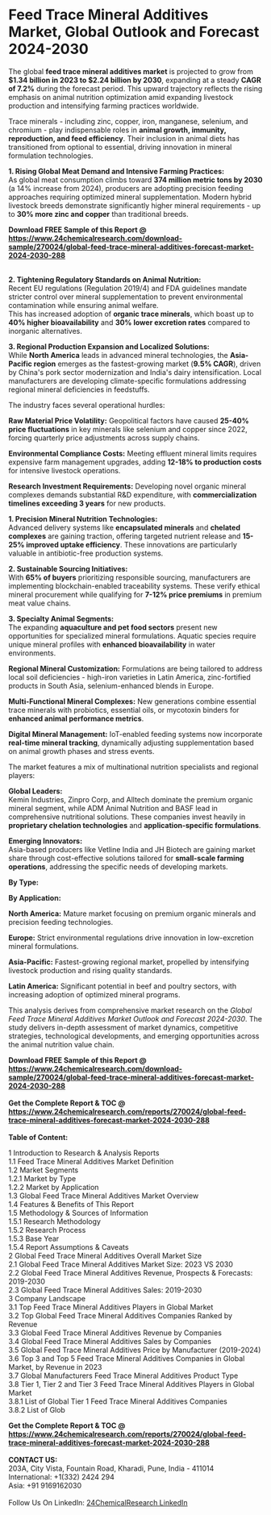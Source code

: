 <h1>Feed Trace Mineral Additives Market, Global Outlook and Forecast 2024-2030</h1><p>The global <strong>feed trace mineral additives market</strong> is projected to grow from <strong>$1.34 billion in 2023 to $2.24 billion by 2030</strong>, expanding at a steady <strong>CAGR of 7.2%</strong> during the forecast period. This upward trajectory reflects the rising emphasis on animal nutrition optimization amid expanding livestock production and intensifying farming practices worldwide.</p><p>Trace minerals - including zinc, copper, iron, manganese, selenium, and chromium - play indispensable roles in <strong>animal growth, immunity, reproduction, and feed efficiency</strong>. Their inclusion in animal diets has transitioned from optional to essential, driving innovation in mineral formulation technologies.</p><p><strong>1. Rising Global Meat Demand and Intensive Farming Practices:</strong><br>
As global meat consumption climbs toward <strong>374 million metric tons by 2030</strong> (a 14% increase from 2024), producers are adopting precision feeding approaches requiring optimized mineral supplementation. Modern hybrid livestock breeds demonstrate significantly higher mineral requirements - up to <strong>30% more zinc and copper</strong> than traditional breeds.</p><div><b>Download FREE Sample of this Report @ 
            <a href="https://www.24chemicalresearch.com/download-sample/270024/global-feed-trace-mineral-additives-forecast-market-2024-2030-288">
            https://www.24chemicalresearch.com/download-sample/270024/global-feed-trace-mineral-additives-forecast-market-2024-2030-288</a></b></div><br><p><strong>2. Tightening Regulatory Standards on Animal Nutrition:</strong><br>
Recent EU regulations (Regulation 2019/4) and FDA guidelines mandate stricter control over mineral supplementation to prevent environmental contamination while ensuring animal welfare.<br>
This has increased adoption of <strong>organic trace minerals</strong>, which boast up to <strong>40% higher bioavailability</strong> and <strong>30% lower excretion rates</strong> compared to inorganic alternatives.</p><p><strong>3. Regional Production Expansion and Localized Solutions:</strong><br>
While <strong>North America</strong> leads in advanced mineral technologies, the <strong>Asia-Pacific region</strong> emerges as the fastest-growing market (<strong>9.5% CAGR</strong>), driven by China's pork sector modernization and India's dairy intensification. Local manufacturers are developing climate-specific formulations addressing regional mineral deficiencies in feedstuffs.</p><p>The industry faces several operational hurdles:</p><p><strong>Raw Material Price Volatility:</strong> Geopolitical factors have caused <strong>25-40% price fluctuations</strong> in key minerals like selenium and copper since 2022, forcing quarterly price adjustments across supply chains.</p><p><strong>Environmental Compliance Costs:</strong> Meeting effluent mineral limits requires expensive farm management upgrades, adding <strong>12-18% to production costs</strong> for intensive livestock operations.</p><p><strong>Research Investment Requirements:</strong> Developing novel organic mineral complexes demands substantial R&amp;D expenditure, with <strong>commercialization timelines exceeding 3 years</strong> for new products.</p><p><strong>1. Precision Mineral Nutrition Technologies:</strong><br>
Advanced delivery systems like <strong>encapsulated minerals</strong> and <strong>chelated complexes</strong> are gaining traction, offering targeted nutrient release and <strong>15-25% improved uptake efficiency</strong>. These innovations are particularly valuable in antibiotic-free production systems.</p><p><strong>2. Sustainable Sourcing Initiatives:</strong><br>
With <strong>65% of buyers</strong> prioritizing responsible sourcing, manufacturers are implementing blockchain-enabled traceability systems. These verify ethical mineral procurement while qualifying for <strong>7-12% price premiums</strong> in premium meat value chains.</p><p><strong>3. Specialty Animal Segments:</strong><br>
The expanding <strong>aquaculture and pet food sectors</strong> present new opportunities for specialized mineral formulations. Aquatic species require unique mineral profiles with <strong>enhanced bioavailability</strong> in water environments.</p><p><strong>Regional Mineral Customization:</strong> Formulations are being tailored to address local soil deficiencies - high-iron varieties in Latin America, zinc-fortified products in South Asia, selenium-enhanced blends in Europe.</p><p><strong>Multi-Functional Mineral Complexes:</strong> New generations combine essential trace minerals with probiotics, essential oils, or mycotoxin binders for <strong>enhanced animal performance metrics</strong>.</p><p><strong>Digital Mineral Management:</strong> IoT-enabled feeding systems now incorporate <strong>real-time mineral tracking</strong>, dynamically adjusting supplementation based on animal growth phases and stress events.</p><p>The market features a mix of multinational nutrition specialists and regional players:</p><p><strong>Global Leaders:</strong><br>
Kemin Industries, Zinpro Corp, and Alltech dominate the premium organic mineral segment, while ADM Animal Nutrition and BASF lead in comprehensive nutritional solutions. These companies invest heavily in <strong>proprietary chelation technologies</strong> and <strong>application-specific formulations</strong>.</p><p><strong>Emerging Innovators:</strong><br>
Asia-based producers like Vetline India and JH Biotech are gaining market share through cost-effective solutions tailored for <strong>small-scale farming operations</strong>, addressing the specific needs of developing markets.</p><p><strong>By Type:</strong></p><p><strong>By Application:</strong></p><p><strong>North America:</strong> Mature market focusing on premium organic minerals and precision feeding technologies.</p><p><strong>Europe:</strong> Strict environmental regulations drive innovation in low-excretion mineral formulations.</p><p><strong>Asia-Pacific:</strong> Fastest-growing regional market, propelled by intensifying livestock production and rising quality standards.</p><p><strong>Latin America:</strong> Significant potential in beef and poultry sectors, with increasing adoption of optimized mineral programs.</p><p>This analysis derives from comprehensive market research on the <em>Global Feed Trace Mineral Additives Market Outlook and Forecast 2024-2030</em>. The study delivers in-depth assessment of market dynamics, competitive strategies, technological developments, and emerging opportunities across the animal nutrition value chain.</p><div><b>Download FREE Sample of this Report @ 
            <a href="https://www.24chemicalresearch.com/download-sample/270024/global-feed-trace-mineral-additives-forecast-market-2024-2030-288">
            https://www.24chemicalresearch.com/download-sample/270024/global-feed-trace-mineral-additives-forecast-market-2024-2030-288</a></b></div><br><div><b>Get the Complete Report & TOC @ 
            <a href="https://www.24chemicalresearch.com/reports/270024/global-feed-trace-mineral-additives-forecast-market-2024-2030-288">
            https://www.24chemicalresearch.com/reports/270024/global-feed-trace-mineral-additives-forecast-market-2024-2030-288</a></b></div><br>
            <b>Table of Content:</b><p>1 Introduction to Research & Analysis Reports<br />
    1.1 Feed Trace Mineral Additives Market Definition<br />
    1.2 Market Segments<br />
        1.2.1 Market by Type<br />
        1.2.2 Market by Application<br />
    1.3 Global Feed Trace Mineral Additives Market Overview<br />
    1.4 Features & Benefits of This Report<br />
    1.5 Methodology & Sources of Information<br />
        1.5.1 Research Methodology<br />
        1.5.2 Research Process<br />
        1.5.3 Base Year<br />
        1.5.4 Report Assumptions & Caveats<br />
2 Global Feed Trace Mineral Additives Overall Market Size<br />
    2.1 Global Feed Trace Mineral Additives Market Size: 2023 VS 2030<br />
    2.2 Global Feed Trace Mineral Additives Revenue, Prospects & Forecasts: 2019-2030<br />
    2.3 Global Feed Trace Mineral Additives Sales: 2019-2030<br />
3 Company Landscape<br />
    3.1 Top Feed Trace Mineral Additives Players in Global Market<br />
    3.2 Top Global Feed Trace Mineral Additives Companies Ranked by Revenue<br />
    3.3 Global Feed Trace Mineral Additives Revenue by Companies<br />
    3.4 Global Feed Trace Mineral Additives Sales by Companies<br />
    3.5 Global Feed Trace Mineral Additives Price by Manufacturer (2019-2024)<br />
    3.6 Top 3 and Top 5 Feed Trace Mineral Additives Companies in Global Market, by Revenue in 2023<br />
    3.7 Global Manufacturers Feed Trace Mineral Additives Product Type<br />
    3.8 Tier 1, Tier 2 and Tier 3 Feed Trace Mineral Additives Players in Global Market<br />
        3.8.1 List of Global Tier 1 Feed Trace Mineral Additives Companies<br />
        3.8.2 List of Glob</p><div><b>Get the Complete Report & TOC @ 
            <a href="https://www.24chemicalresearch.com/reports/270024/global-feed-trace-mineral-additives-forecast-market-2024-2030-288">
            https://www.24chemicalresearch.com/reports/270024/global-feed-trace-mineral-additives-forecast-market-2024-2030-288</a></b></div><br><b>CONTACT US:</b><br>
            203A, City Vista, Fountain Road, Kharadi, Pune, India - 411014<br>
            International: +1(332) 2424 294<br>
            Asia: +91 9169162030 <br><br>
            Follow Us On LinkedIn: <a href="https://www.linkedin.com/company/24chemicalresearch/">24ChemicalResearch LinkedIn</a>